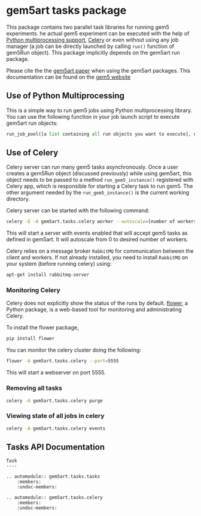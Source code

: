 # gem5art tasks package

This package contains two parallel task libraries for running gem5 experiments.
he actual gem5 experiment can be executed with the help of [Python multiprocessing support](https://docs.python.org/3/library/multiprocessing.html), [Celery](http://www.celeryproject.org/) or even without using any job manager (a job can be directly launched by calling `run()` function of gem5Run object).
This package implicitly depends on the gem5art run package.

Please cite the the [gem5art paper](https://arch.cs.ucdavis.edu/papers/2021-3-28-gem5art) when using the gem5art packages.
This documentation can be found on the [gem5 website](http://www.gem5.org/documentation/gem5art/)

## Use of Python Multiprocessing

This is a simple way to run gem5 jobs using Python multiprocessing library.
You can use the following function in your job launch script to execute gem5art run objects:

```python
run_job_pool([a list containing all run objects you want to execute], num_parallel_jobs = [Number of parallel jobs you want to run])
```

## Use of Celery

Celery server can run many gem5 tasks asynchronously.
Once a user creates a gem5Run object (discussed previously) while using gem5art, this object needs to be passed to a method `run_gem5_instance()` registered with Celery app, which is responsible for starting a Celery task to run gem5. The other argument needed by the `run_gem5_instance()` is the current working directory.

Celery server can be started with the following command:

```sh
celery -E -A gem5art.tasks.celery worker --autoscale=[number of workers],0
```

This will start a server with events enabled that will accept gem5 tasks as defined in gem5art.
It will autoscale from 0 to desired number of workers.

Celery relies on a message broker `RabbitMQ` for communication between the client and workers.
If not already installed, you need to install `RabbitMQ` on your system (before running celery) using:

```sh
apt-get install rabbitmq-server
```

### Monitoring Celery

Celery does not explicitly show the status of the runs by default.
[flower](https://flower.readthedocs.io/en/latest/), a Python package, is a web-based tool for monitoring and administrating Celery.

To install the flower package,
```sh
pip install flower
```

You can monitor the celery cluster doing the following:

```sh
flower -A gem5art.tasks.celery --port=5555
```
This will start a webserver on port 5555.

### Removing all tasks

```sh
celery -A gem5art.tasks.celery purge
```

### Viewing state of all jobs in celery

```sh
celery -A gem5art.tasks.celery events
```

## Tasks API Documentation

```eval_rst
Task
----

.. automodule:: gem5art.tasks.tasks
    :members:
    :undoc-members:

.. automodule:: gem5art.tasks.celery
    :members:
    :undoc-members:
```
